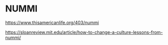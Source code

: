 # NUMMI

https://www.thisamericanlife.org/403/nummi

https://sloanreview.mit.edu/article/how-to-change-a-culture-lessons-from-nummi/